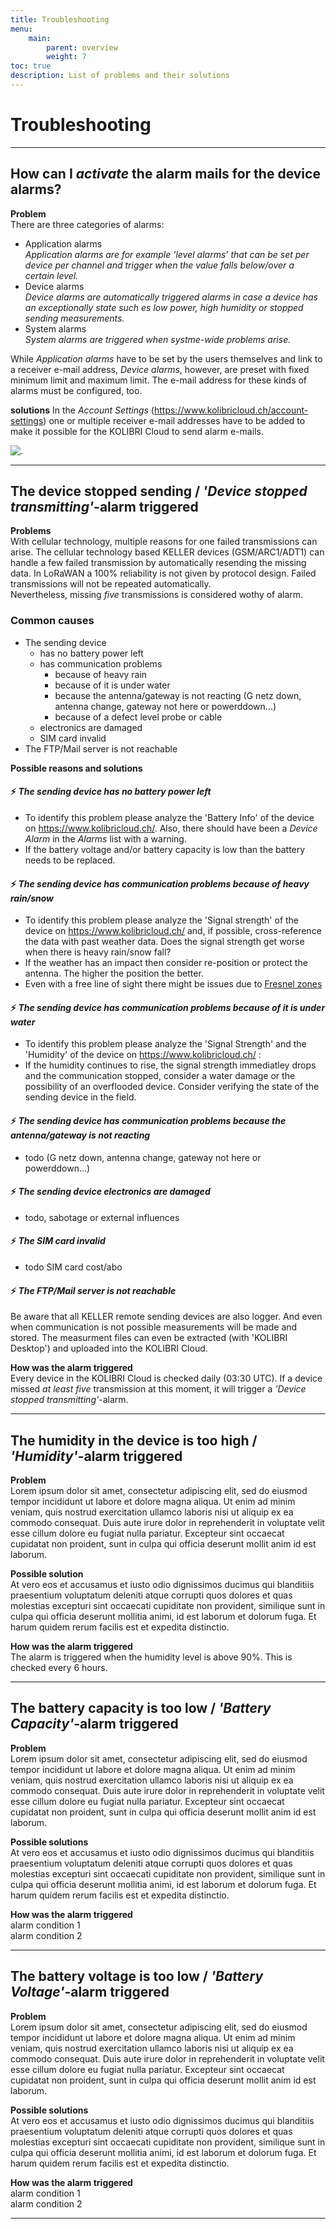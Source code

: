```yaml
---
title: Troubleshooting
menu:
    main:
        parent: overview
        weight: 7
toc: true
description: List of problems and their solutions
---
```

# Troubleshooting

---
## How can I *activate* the alarm mails for the device alarms?

**Problem**  
There are three categories of alarms: 
 - Application alarms  
    *Application alarms are for example 'level alarms' that can be set per device per channel and trigger when the value falls below/over a certain level.*
 - Device alarms  
    *Device alarms are automatically triggered alarms in case a device has an exceptionally state such es low power, high humidity or stopped sending measurements.*
 - System alarms  
    *System alarms are triggered when systme-wide problems arise.*

While *Application alarms* have to be set by the users themselves and link to a receiver e-mail address, *Device alarms*, however, are preset with fixed minimum limit and maximum limit. The e-mail address for these kinds of alarms must be configured, too.

**solutions** 
In the *Account Settings* (https://www.kolibricloud.ch/account-settings) one or multiple receiver e-mail addresses have to be added to make it possible for the KOLIBRI Cloud to send alarm e-mails.  

![.](../../img/troubleshooting/add-email-for-system-and-device-alarm.png)  

---
## The device stopped sending / *'Device stopped transmitting'*-alarm triggered

**Problems**  
With cellular technology, multiple reasons for one failed transmissions can arise. The cellular technology based KELLER devices (GSM/ARC1/ADT1) can handle a few failed transmission by automatically resending the missing data. 
In LoRaWAN a 100% reliability is not given by protocol design. Failed transmissions will not be repeated automatically.  
Nevertheless, missing *five* transmissions is considered wothy of alarm.  

### Common causes
- The sending device
  - has no battery power left
  - has communication problems
    - because of heavy rain
    - because of it is under water
    - because the antenna/gateway is not reacting (G netz down, antenna change, gateway not here or powerddown...)
    - because of a defect level probe or cable
  - electronics are damaged
  - SIM card invalid
- The FTP/Mail server is not reachable

**Possible reasons and solutions**  

#### ⚡ *The sending device has no battery power left*
   - To identify this problem please analyze the 'Battery Info' of the device on https://www.kolibricloud.ch/. Also, there should have been a *Device Alarm* in the *Alarms* list with a warning.
   - If the battery voltage and/or battery capacity is low than the battery needs to be replaced.

#### ⚡ *The sending device has communication problems because of heavy rain/snow* 
   - To identify this problem please analyze the 'Signal strength' of the device on https://www.kolibricloud.ch/ and, if possible, cross-reference the data with past weather data. Does the signal strength get worse when there is heavy rain/snow fall?
   - If the weather has an impact then consider re-position or protect the antenna. The higher the position the better.
   - Even with a free line of sight there might be issues due to [Fresnel zones](https://en.wikipedia.org/wiki/Fresnel_zone)

#### ⚡ *The sending device has communication problems because of it is under water* 
   - To identify this problem please analyze the 'Signal Strength' and the 'Humidity' of the device on https://www.kolibricloud.ch/ :
   - If the humidity continues to rise, the signal strength immediatley drops and the communication stopped, consider a water damage or the possibility of an overflooded device. Consider verifying the state of the sending device in the field.
#### ⚡ *The sending device has communication problems because the antenna/gateway is not reacting* 
   - todo (G netz down, antenna change, gateway not here or powerddown...)  
#### ⚡ *The sending device electronics are damaged* 
   - todo, sabotage or external influences
#### ⚡ *The SIM card invalid*
   - todo SIM card cost/abo 
#### ⚡ *The FTP/Mail server is not reachable* 

Be aware that all KELLER remote sending devices are also logger. And even when communication is not possible measurements will be made and stored. The measurment files can even be extracted (with 'KOLIBRI Desktop') and uploaded into the KOLIBRI Cloud.

**How was the alarm triggered**  
Every device in the KOLIBRI Cloud is checked daily (03:30 UTC). If a device missed *at least five* transmission at this moment, it will trigger a *'Device stopped transmitting'*-alarm.

---
## The humidity in the device is too high / *'Humidity'*-alarm triggered

**Problem**  
Lorem ipsum dolor sit amet, consectetur adipiscing elit, sed do eiusmod tempor incididunt ut labore et dolore magna aliqua. Ut enim ad minim veniam, quis nostrud exercitation ullamco laboris nisi ut aliquip ex ea commodo consequat. Duis aute irure dolor in reprehenderit in voluptate velit esse cillum dolore eu fugiat nulla pariatur. Excepteur sint occaecat cupidatat non proident, sunt in culpa qui officia deserunt mollit anim id est laborum.

**Possible solution**   
At vero eos et accusamus et iusto odio dignissimos ducimus qui blanditiis praesentium voluptatum deleniti atque corrupti quos dolores et quas molestias excepturi sint occaecati cupiditate non provident, similique sunt in culpa qui officia deserunt mollitia animi, id est laborum et dolorum fuga. Et harum quidem rerum facilis est et expedita distinctio.

**How was the alarm triggered**  
The alarm is triggered when the humidity level is above 90%. This is checked every 6 hours.

---

## The battery capacity is too low / *'Battery Capacity'*-alarm triggered

**Problem**  
Lorem ipsum dolor sit amet, consectetur adipiscing elit, sed do eiusmod tempor incididunt ut labore et dolore magna aliqua. Ut enim ad minim veniam, quis nostrud exercitation ullamco laboris nisi ut aliquip ex ea commodo consequat. Duis aute irure dolor in reprehenderit in voluptate velit esse cillum dolore eu fugiat nulla pariatur. Excepteur sint occaecat cupidatat non proident, sunt in culpa qui officia deserunt mollit anim id est laborum.

**Possible solutions**  
At vero eos et accusamus et iusto odio dignissimos ducimus qui blanditiis praesentium voluptatum deleniti atque corrupti quos dolores et quas molestias excepturi sint occaecati cupiditate non provident, similique sunt in culpa qui officia deserunt mollitia animi, id est laborum et dolorum fuga. Et harum quidem rerum facilis est et expedita distinctio.

**How was the alarm triggered**  
alarm condition 1  
alarm condition 2

---

## The battery voltage is too low / *'Battery Voltage'*-alarm triggered

**Problem**  
Lorem ipsum dolor sit amet, consectetur adipiscing elit, sed do eiusmod tempor incididunt ut labore et dolore magna aliqua. Ut enim ad minim veniam, quis nostrud exercitation ullamco laboris nisi ut aliquip ex ea commodo consequat. Duis aute irure dolor in reprehenderit in voluptate velit esse cillum dolore eu fugiat nulla pariatur. Excepteur sint occaecat cupidatat non proident, sunt in culpa qui officia deserunt mollit anim id est laborum.

**Possible solutions**    
At vero eos et accusamus et iusto odio dignissimos ducimus qui blanditiis praesentium voluptatum deleniti atque corrupti quos dolores et quas molestias excepturi sint occaecati cupiditate non provident, similique sunt in culpa qui officia deserunt mollitia animi, id est laborum et dolorum fuga. Et harum quidem rerum facilis est et expedita distinctio.

**How was the alarm triggered**  
alarm condition 1  
alarm condition 2

---
